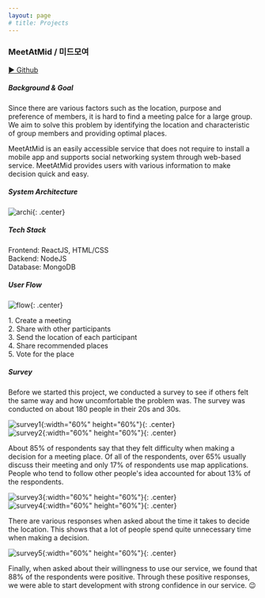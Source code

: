 ```yaml
---
layout: page
# title: Projects
---
```


### MeetAtMid / 미드모여

[▶ Github](https://github.com/Jeldo/MDMY)

##### Background & Goal

Since there are various factors such as the location, purpose and preference of members, it is hard to find a meeting palce for a large group. We aim to solve this problem by identifying the location and characteristic of group members and providing optimal places.

MeetAtMid is an easily accessible service that does not require to install a mobile app and supports social networking system through web-based service. MeetAtMid provides users with various information to make decision quick and easy.

##### System Architecture

![archi](./../archi.png){: .center}

##### Tech Stack

Frontend: ReactJS, HTML/CSS  
Backend: NodeJS  
Database: MongoDB

##### User Flow

![flow](./../flow.jpg){: .center}

1\. Create a meeting  
2\. Share with other participants  
3\. Send the location of each participant  
4\. Share recommended places  
5\. Vote for the place

##### Survey

Before we started this project, we conducted a survey to see if others felt the same way and how uncomfortable the problem was. The survey was conducted on about 180 people in their 20s and 30s.

![survey1](./../survey1.png){:width="60%" height="60%"}{: .center}  
![survey2](./../survey2.png){:width="60%" height="60%"}{: .center}

About 85% of respondents say that they felt difficulty when making a decision for a meeting place. Of all of the respondents, over 65% usually discuss their meeting and only 17% of respondents use map applications. People who tend to follow other people's idea accounted for about 13% of the respondents.

![survey3](./../survey3.png){:width="60%" height="60%"}{: .center}  
![survey4](./../survey4.png){:width="60%" height="60%"}{: .center}

There are various responses when asked about the time it takes to decide the location. This shows that a lot of people spend quite unnecessary time when making a decision.

![survey5](./../survey5.png){:width="60%" height="60%"}{: .center}

Finally, when asked about their willingness to use our service, we found that 88% of the respondents were positive. Through these positive responses, we were able to start development with strong confidence in our service. 😉
